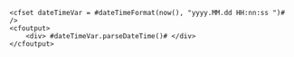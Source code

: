 
```luceescript+trycf
<cfset dateTimeVar = #dateTimeFormat(now(), "yyyy.MM.dd HH:nn:ss ")# />
<cfoutput>
	<div> #dateTimeVar.parseDateTime()# </div>
</cfoutput>
```